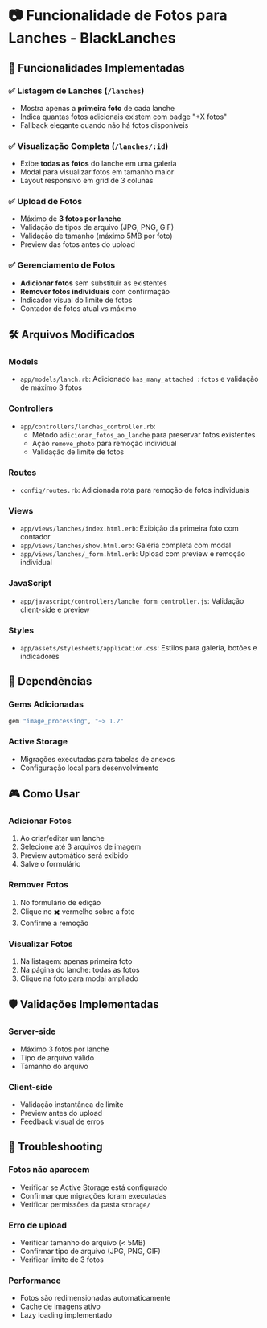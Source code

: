 # 📷 Funcionalidade de Fotos para Lanches - BlackLanches

## 🎯 Funcionalidades Implementadas

### ✅ **Listagem de Lanches** (`/lanches`)

- Mostra apenas a **primeira foto** de cada lanche
- Indica quantas fotos adicionais existem com badge "+X fotos"
- Fallback elegante quando não há fotos disponíveis

### ✅ **Visualização Completa** (`/lanches/:id`)

- Exibe **todas as fotos** do lanche em uma galeria
- Modal para visualizar fotos em tamanho maior
- Layout responsivo em grid de 3 colunas

### ✅ **Upload de Fotos**

- Máximo de **3 fotos por lanche**
- Validação de tipos de arquivo (JPG, PNG, GIF)
- Validação de tamanho (máximo 5MB por foto)
- Preview das fotos antes do upload

### ✅ **Gerenciamento de Fotos**

- **Adicionar fotos** sem substituir as existentes
- **Remover fotos individuais** com confirmação
- Indicador visual do limite de fotos
- Contador de fotos atual vs máximo

## 🛠️ Arquivos Modificados

### **Models**

- `app/models/lanch.rb`: Adicionado `has_many_attached :fotos` e validação de máximo 3 fotos

### **Controllers**

- `app/controllers/lanches_controller.rb`:
  - Método `adicionar_fotos_ao_lanche` para preservar fotos existentes
  - Ação `remove_photo` para remoção individual
  - Validação de limite de fotos

### **Routes**

- `config/routes.rb`: Adicionada rota para remoção de fotos individuais

### **Views**

- `app/views/lanches/index.html.erb`: Exibição da primeira foto com contador
- `app/views/lanches/show.html.erb`: Galeria completa com modal
- `app/views/lanches/_form.html.erb`: Upload com preview e remoção individual

### **JavaScript**

- `app/javascript/controllers/lanche_form_controller.js`: Validação client-side e preview

### **Styles**

- `app/assets/stylesheets/application.css`: Estilos para galeria, botões e indicadores

## 🔧 Dependências

### **Gems Adicionadas**

```ruby
gem "image_processing", "~> 1.2"
```

### **Active Storage**

- Migrações executadas para tabelas de anexos
- Configuração local para desenvolvimento

## 🎮 Como Usar

### **Adicionar Fotos**

1. Ao criar/editar um lanche
2. Selecione até 3 arquivos de imagem
3. Preview automático será exibido
4. Salve o formulário

### **Remover Fotos**

1. No formulário de edição
2. Clique no ✖️ vermelho sobre a foto
3. Confirme a remoção

### **Visualizar Fotos**

1. Na listagem: apenas primeira foto
2. Na página do lanche: todas as fotos
3. Clique na foto para modal ampliado

## 🛡️ Validações Implementadas

### **Server-side**

- Máximo 3 fotos por lanche
- Tipo de arquivo válido
- Tamanho do arquivo

### **Client-side**

- Validação instantânea de limite
- Preview antes do upload
- Feedback visual de erros

## 🐛 Troubleshooting

### **Fotos não aparecem**

- Verificar se Active Storage está configurado
- Confirmar que migrações foram executadas
- Verificar permissões da pasta `storage/`

### **Erro de upload**

- Verificar tamanho do arquivo (< 5MB)
- Confirmar tipo de arquivo (JPG, PNG, GIF)
- Verificar limite de 3 fotos

### **Performance**

- Fotos são redimensionadas automaticamente
- Cache de imagens ativo
- Lazy loading implementado
